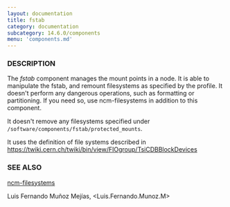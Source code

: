```yaml
---
layout: documentation
title: fstab
category: documentation
subcategory: 14.6.0/components
menu: 'components.md'
---
```

### DESCRIPTION

The _fstab_ component manages the mount points in a node. It is able
to manipulate the fstab, and remount filesystems as specified by the
profile. It doesn't perform any dangerous operations, such as
formatting or partitioning. If you need so, use ncm-filesystems in
addition to this component.

It doesn't remove any filesystems specified under
`/software/components/fstab/protected_mounts`.

It uses the definition of file systems described in
https://twiki.cern.ch/twiki/bin/view/FIOgroup/TsiCDBBlockDevices

### SEE ALSO

[ncm-filesystems](https://metacpan.org/pod/ncm-filesystems)

Luis Fernando Muñoz Mejías, &lt;Luis.Fernando.Munoz.M&gt;
